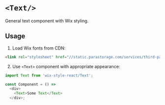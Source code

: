 # `<Text/>`

General text component with Wix styling.

## Usage

1. Load Wix fonts from CDN:

```html
<link rel="stylesheet" href="//static.parastorage.com/services/third-party/fonts/Helvetica/fontFace.css">
```

2. Use `<Text>` component with appropriate appearance:

```js
import Text from 'wix-style-react/Text';

const Component = () =>
  <div>
    <Text>Some Text</Text>
  </div>;
```
